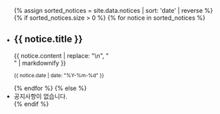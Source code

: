 <ul>
  {% assign sorted_notices = site.data.notices | sort: 'date' | reverse %}
  {% if sorted_notices.size > 0 %}
    {% for notice in sorted_notices %}
      <li>
        <h2>{{ notice.title }}</h2>
        <p>{{ notice.content | replace: "\n", "<br>" | markdownify }}</p> <!-- 줄 바꿈 처리 -->
        <p><small>{{ notice.date | date: "%Y-%m-%d" }}</small></p>
      </li>
    {% endfor %}
  {% else %}
    <li>공지사항이 없습니다.</li>
  {% endif %}
</ul>
